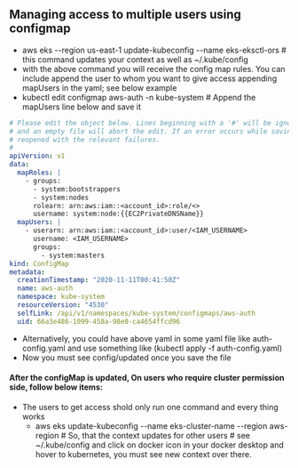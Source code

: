 ## Managing access to multiple users using configmap

* aws eks --region us-east-1 update-kubeconfig  --name eks-eksctl-ors  # this command updates your context as well as ~/.kube/config
* with the above command you will receive the config map rules. You can include append the user to whom you want to give access appending mapUsers in the yaml; see below example
* kubectl edit configmap aws-auth -n kube-system   # Append the mapUsers line below and save it
```yml
# Please edit the object below. Lines beginning with a '#' will be ignored,
# and an empty file will abort the edit. If an error occurs while saving this file will be
# reopened with the relevant failures.
#
apiVersion: v1
data:
  mapRoles: |
    - groups:
      - system:bootstrappers
      - system:nodes
      rolearn: arn:aws:iam::<account_id>:role/<>
      username: system:node:{{EC2PrivateDNSName}}
  mapUsers: |
    - userarn: arn:aws:iam::<account_id>:user/<IAM_USERNAME>
      username: <IAM_USERNAME>
      groups:
        - system:masters
kind: ConfigMap
metadata:
  creationTimestamp: "2020-11-11T00:41:50Z"
  name: aws-auth
  namespace: kube-system
  resourceVersion: "4530"
  selfLink: /api/v1/namespaces/kube-system/configmaps/aws-auth
  uid: 66a3e486-1099-458a-98e0-ca4654ffcd96
```
* Alternatively, you could have above yaml in some yaml file like auth-config.yaml and use something like (kubectl apply -f auth-config.yaml)
* Now you must see config/updated once you save the file
#### After the configMap is updated, On users who require cluster permission side, follow below items:
* The users to get access shold only run one command and every thing works
  * aws eks update-kubeconfig --name eks-cluster-name --region aws-region   # So, that the context updates for other users # see ~/.kube/config and click on docker icon in your docker desktop and hover to kubernetes, you must see new context over there.
